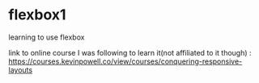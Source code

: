 # flexbox1

learning to use flexbox

link to online course I was following to learn it(not affiliated to it though) : https://courses.kevinpowell.co/view/courses/conquering-responsive-layouts
